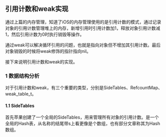 ## 引用计数和weak实现

通过上篇的内存管理，知道了iOS的内存管理使用的是引用计数的模式，通过记录对象的引用计数管理堆上的内存，新增引用时引用计数加1，释放对象引用计数减1，然后引用计数为0时执行销毁等操作。

通过weak可以解决循环引用的问题，也就是指向对象但不增加其引用计数。最后对象销毁的时候将weak修饰的指针指向nil。

接下来说明引用计数和weak的实现。

### 1 数据结构分析

对于引用计数和weak，有三个重要的类型，分别是SideTables、RefcountMap、weak_table_t。

#### 1.1 SideTables

首先苹果创建了一个全局的SideTables，用来管理所有对象的引用计数。是一个全局的Hash表，从名称的结尾带s上看更像是个数组，也有部分文章称其为Hash数组。




